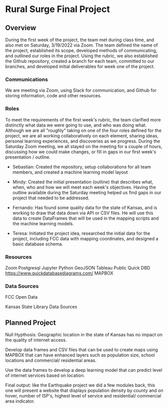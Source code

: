 # Rural Surge Final Project

## Overview
During the first week of the project, the team met during class time, and also met on Saturday, 3/19/2022 via Zoom. The team defined the name of the project, established its scope, developed methods of communicating, and outlined our roles in the project. Using the rubric, we also established the Github repository, created a branch for each team, committed to our branches, and developed initial deliverables for week one of the project. 

### Communications
We are meeting via Zoom, using Slack for communication, and Github for storing information, code and other resources.

### Roles
To meet the requirements of the first week's rubric, the team clarified more distinctly what data we were going to use, and who was doing what. Although we are all "roughly" taking on one of the four roles defined for the project, we are all working collaboratively on each element, sharing ideas, personal learning experiences, and discoveries as we progress. During the Saturday Zoom meeting, we all stayed on the meeting for a couple of hours, discussing how we could make changes, or fill in gaps in our first week's presentation / outline.

* Sebastian: Created the repository, setup collaborations for all team members, and created a machine learning model layout

* Mindy: Created the initial presentation (outline) that describes what, when, who and how we will meet each week's objectives. Having the outline available during the Saturday meeting helped us find gaps in our project that needed to be addressed.

* Fernando: Has found some quality data for the state of Kansas, and is working to draw that data down via API or CSV files. He will use this data to create DataFrames that will be used in the mapping scripts and the machine learning models.

* Teresa: Initiated the project idea, researched the initial data for the project, including FCC data with mapping coordinates, and designed a basic database schema. 

### Resources
Zoom
Postgresql
Jupyter
Python
GeoJSON
Tableau Public
Quick DBD https://www.quickdatabasediagrams.com/
MAPBOX

### Data Sources
FCC Open Data <a href="https://opendata.fcc.gov/Wireline/Fixed-Broadband-Deployment-Data-December-2020/hicn-aujz"></a>

Kansas State Library Data Sources <a href="https://kslib.info/423/State-Data-Center"></a>

## Planned Project
Null Hypthosis: Geographic location in the state of Kansas has no impact on the quality of internet access.

Develop data frames and CSV files that can be used to create maps using MAPBOX that can have enhanced layers such as population size, school locations and commercial/ residential areas.

Use the data frames to develop a deep learning model that can predict level of internet services based on location.

Final output: like the Earthquake project we did a few modules back, this one will present a website that displays population density by county and on hover, number of ISP's, highest level of service and residential/ commercial area indicator.